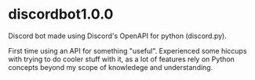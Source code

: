 # discordbot1.0.0
Discord bot made using Discord's OpenAPI for python (discord.py).
 
First time using an API for something "useful". Experienced some hiccups with trying to do cooler stuff with it, as a lot of features rely on Python concepts beyond my scope of knowledege and understanding. 
